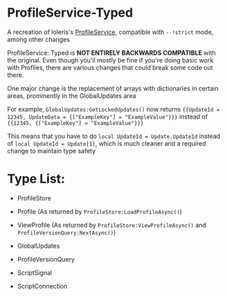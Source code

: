 # ProfileService-Typed
A recreation of loleris's [ProfileService](https://github.com/MadStudioRoblox/ProfileService), compatible with `--!strict` mode, among other changes

ProfileService: Typed is **NOT ENTIRELY BACKWARDS COMPATIBLE** with the original. Even though you'll mostly be fine if you're doing basic work with Profiles, there are various changes that could break some code out there.

One major change is the replacement of arrays with dictionaries in certain areas, prominently in the GlobalUpdates area

For example, `GlobalUpdates:GetLockedUpdates()` now returns `{{UpdateId = 12345, UpdateData = {["ExampleKey"] = "ExampleValue"}}}` instead of `{{12345, {["ExampleKey"] = "ExampleValue"}}}`

This means that you have to do `local UpdateId = Update.UpdateId` instead of `local UpdateId = Update[1]`, which is much cleaner and a required change to maintain type safety

# Type List:
- ProfileStore
- Profile (As returned by `ProfileStore:LoadProfileAsync()`)
- ViewProfile (As returned by `ProfileStore:ViewProfileAsync()` and `ProfileVersionQuery:NextAsync()`)
- GlobalUpdates
- ProfileVersionQuery

- ScriptSignal
- ScriptConnection
